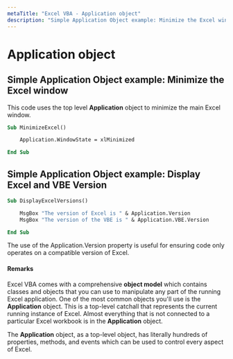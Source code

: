 ```yaml
---
metaTitle: "Excel VBA - Application object"
description: "Simple Application Object example: Minimize the Excel window, Simple Application Object example: Display Excel and VBE Version"
---
```


# Application object



## Simple Application Object example: Minimize the Excel window


This code uses the top level **Application** object to minimize the main Excel window.

```vb
Sub MinimizeExcel()

    Application.WindowState = xlMinimized

End Sub

```



## Simple Application Object example: Display Excel and VBE Version


```vb
Sub DisplayExcelVersions()

    MsgBox "The version of Excel is " & Application.Version
    MsgBox "The version of the VBE is " & Application.VBE.Version

End Sub

```

The use of the Application.Version property is useful for ensuring code only operates on a compatible version of Excel.



#### Remarks


Excel VBA comes with a comprehensive **object model** which contains classes and objects that you can use to manipulate any part of the running Excel application. One of the most common objects you'll use is the **Application** object. This is a top-level catchall that represents the current running instance of Excel. Almost everything that is not connected to a particular Excel workbook is in the **Application** object.

The **Application** object, as a top-level object, has literally hundreds of properties, methods, and events which can be used to control every aspect of Excel.


